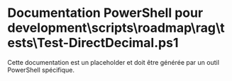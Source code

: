 # Documentation PowerShell pour development\scripts\roadmap\rag\tests\Test-DirectDecimal.ps1

Cette documentation est un placeholder et doit être générée par un outil PowerShell spécifique.
